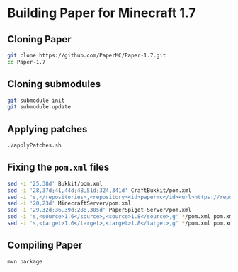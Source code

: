 # Building Paper for Minecraft 1.7

## Cloning Paper

```sh
git clone https://github.com/PaperMC/Paper-1.7.git
cd Paper-1.7
```

## Cloning submodules

```sh
git submodule init
git submodule update
```

## Applying patches

```sh
./applyPatches.sh
```

## Fixing the `pom.xml` files

```sh
sed -i '25,38d' Bukkit/pom.xml
sed -i '28,37d;41,44d;48,51d;324,341d' CraftBukkit/pom.xml
sed -i 's,</repositories>,<repository><id>papermc</id><url>https://repo.papermc.io/repository/maven-public/</url></repository></repositories>,g' CraftBukkit/pom.xml MinecraftServer/pom.xml
sed -i '20,23d' MinecraftServer/pom.xml
sed -i '29,32d;36,39d;288,305d' PaperSpigot-Server/pom.xml
sed -i 's,<source>1.6</source>,<source>1.8</source>,g' */pom.xml pom.xml
sed -i 's,<target>1.6</target>,<target>1.8</target>,g' */pom.xml pom.xml
```

## Compiling Paper

```sh
mvn package
```